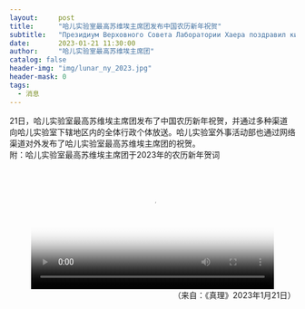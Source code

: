 ```yaml
---
layout:     post
title:      "哈儿实验室最高苏维埃主席团发布中国农历新年祝贺"
subtitle:   "Президиум Верховного Совета Лаборатории Хаера поздравил китайцев с наступлением Нового года по лунному календарю"
date:       2023-01-21 11:30:00
author:     "哈儿实验室最高苏维埃主席团"
catalog: false
header-img: "img/lunar_ny_2023.jpg"
header-mask: 0
tags:
  - 消息
---
```


21日，哈儿实验室最高苏维埃主席团发布了中国农历新年祝贺，并通过多种渠道向哈儿实验室下辖地区内的全体行政个体放送。哈儿实验室外事活动部也通过网络渠道对外发布了哈儿实验室最高苏维埃主席团的祝贺。  
附：哈儿实验室最高苏维埃主席团于2023年的农历新年贺词
<div style="text-align: center"><video width="85%" poster="https://khayer.cn/img/home-bg.jpg" controls="controls"><source src="https://github.com/hssrgov/files/raw/main/newyear/2023-lunar-smallest.mp4"></video></div>
<div style="text-align: right">（来自：《真理》2023年1月21日）</div>